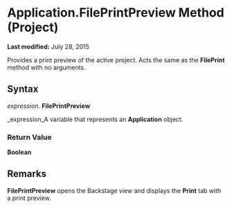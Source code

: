 
# Application.FilePrintPreview Method (Project)

 **Last modified:** July 28, 2015

Provides a print preview of the active project. Acts the same as the  **FilePrint** method with no arguments.

## Syntax

 _expression_. **FilePrintPreview**

 _expression_A variable that represents an  **Application** object.


### Return Value

 **Boolean**


## Remarks

 **FilePrintPreview** opens the Backstage view and displays the **Print** tab with a print preview.

